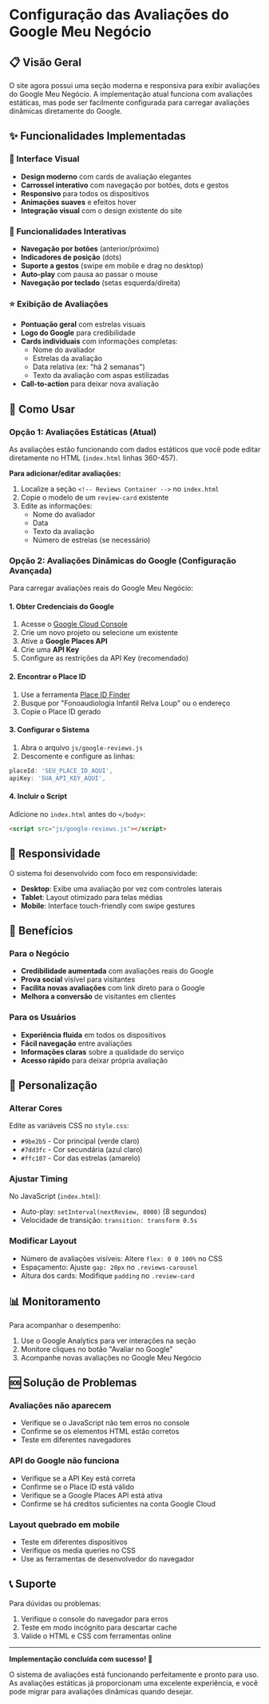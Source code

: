 # Configuração das Avaliações do Google Meu Negócio

## 📋 Visão Geral

O site agora possui uma seção moderna e responsiva para exibir avaliações do Google Meu Negócio. A implementação atual funciona com avaliações estáticas, mas pode ser facilmente configurada para carregar avaliações dinâmicas diretamente do Google.

## ✨ Funcionalidades Implementadas

### 🎨 Interface Visual
- **Design moderno** com cards de avaliação elegantes
- **Carrossel interativo** com navegação por botões, dots e gestos
- **Responsivo** para todos os dispositivos
- **Animações suaves** e efeitos hover
- **Integração visual** com o design existente do site

### 🔄 Funcionalidades Interativas
- **Navegação por botões** (anterior/próximo)
- **Indicadores de posição** (dots)
- **Suporte a gestos** (swipe em mobile e drag no desktop)
- **Auto-play** com pausa ao passar o mouse
- **Navegação por teclado** (setas esquerda/direita)

### ⭐ Exibição de Avaliações
- **Pontuação geral** com estrelas visuais
- **Logo do Google** para credibilidade
- **Cards individuais** com informações completas:
  - Nome do avaliador
  - Estrelas da avaliação
  - Data relativa (ex: "há 2 semanas")
  - Texto da avaliação com aspas estilizadas
- **Call-to-action** para deixar nova avaliação

## 🚀 Como Usar

### Opção 1: Avaliações Estáticas (Atual)
As avaliações estão funcionando com dados estáticos que você pode editar diretamente no HTML (`index.html` linhas 360-457).

**Para adicionar/editar avaliações:**
1. Localize a seção `<!-- Reviews Container -->` no `index.html`
2. Copie o modelo de um `review-card` existente
3. Edite as informações:
   - Nome do avaliador
   - Data
   - Texto da avaliação
   - Número de estrelas (se necessário)

### Opção 2: Avaliações Dinâmicas do Google (Configuração Avançada)

Para carregar avaliações reais do Google Meu Negócio:

#### 1. Obter Credenciais do Google
1. Acesse o [Google Cloud Console](https://console.cloud.google.com/)
2. Crie um novo projeto ou selecione um existente
3. Ative a **Google Places API**
4. Crie uma **API Key**
5. Configure as restrições da API Key (recomendado)

#### 2. Encontrar o Place ID
1. Use a ferramenta [Place ID Finder](https://developers.google.com/maps/documentation/places/web-service/place-id)
2. Busque por "Fonoaudiologia Infantil Relva Loup" ou o endereço
3. Copie o Place ID gerado

#### 3. Configurar o Sistema
1. Abra o arquivo `js/google-reviews.js`
2. Descomente e configure as linhas:
```javascript
placeId: 'SEU_PLACE_ID_AQUI',
apiKey: 'SUA_API_KEY_AQUI',
```

#### 4. Incluir o Script
Adicione no `index.html` antes do `</body>`:
```html
<script src="js/google-reviews.js"></script>
```

## 📱 Responsividade

O sistema foi desenvolvido com foco em responsividade:

- **Desktop**: Exibe uma avaliação por vez com controles laterais
- **Tablet**: Layout otimizado para telas médias
- **Mobile**: Interface touch-friendly com swipe gestures

## 🎯 Benefícios

### Para o Negócio
- **Credibilidade aumentada** com avaliações reais do Google
- **Prova social** visível para visitantes
- **Facilita novas avaliações** com link direto para o Google
- **Melhora a conversão** de visitantes em clientes

### Para os Usuários
- **Experiência fluida** em todos os dispositivos
- **Fácil navegação** entre avaliações
- **Informações claras** sobre a qualidade do serviço
- **Acesso rápido** para deixar própria avaliação

## 🔧 Personalização

### Alterar Cores
Edite as variáveis CSS no `style.css`:
- `#9be2b5` - Cor principal (verde claro)
- `#7dd3fc` - Cor secundária (azul claro)
- `#ffc107` - Cor das estrelas (amarelo)

### Ajustar Timing
No JavaScript (`index.html`):
- Auto-play: `setInterval(nextReview, 8000)` (8 segundos)
- Velocidade de transição: `transition: transform 0.5s`

### Modificar Layout
- Número de avaliações visíveis: Altere `flex: 0 0 100%` no CSS
- Espaçamento: Ajuste `gap: 20px` no `.reviews-carousel`
- Altura dos cards: Modifique `padding` no `.review-card`

## 📊 Monitoramento

Para acompanhar o desempenho:
1. Use o Google Analytics para ver interações na seção
2. Monitore cliques no botão "Avaliar no Google"
3. Acompanhe novas avaliações no Google Meu Negócio

## 🆘 Solução de Problemas

### Avaliações não aparecem
- Verifique se o JavaScript não tem erros no console
- Confirme se os elementos HTML estão corretos
- Teste em diferentes navegadores

### API do Google não funciona
- Verifique se a API Key está correta
- Confirme se o Place ID está válido
- Verifique se a Google Places API está ativa
- Confirme se há créditos suficientes na conta Google Cloud

### Layout quebrado em mobile
- Teste em diferentes dispositivos
- Verifique os media queries no CSS
- Use as ferramentas de desenvolvedor do navegador

## 📞 Suporte

Para dúvidas ou problemas:
1. Verifique o console do navegador para erros
2. Teste em modo incógnito para descartar cache
3. Valide o HTML e CSS com ferramentas online

---

**Implementação concluída com sucesso! 🎉**

O sistema de avaliações está funcionando perfeitamente e pronto para uso. As avaliações estáticas já proporcionam uma excelente experiência, e você pode migrar para avaliações dinâmicas quando desejar.
